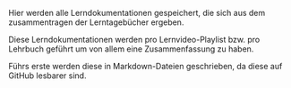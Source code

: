 Hier werden alle Lerndokumentationen gespeichert, 
die sich aus dem zusammentragen der Lerntagebücher ergeben.  

Diese Lerndokumentationen werden pro Lernvideo-Playlist bzw. pro Lehrbuch geführt um von allem eine Zusammenfassung zu haben.  

Führs erste werden diese in Markdown-Dateien geschrieben, 
da diese auf GitHub lesbarer sind.  